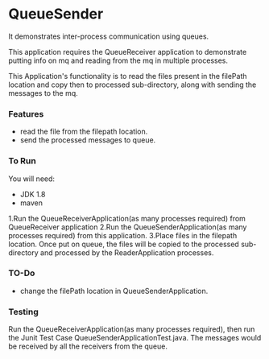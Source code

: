 # QueueSender
It demonstrates inter-process communication using queues.

This application requires the QueueReceiver application to demonstrate putting info on mq and reading from the mq in multiple processes.

This Application's functionality is to read the files present in the filePath location and copy then to processed sub-directory, along with sending the messages to the mq.

### Features
  - read the file from the filepath location.
  - send the processed messages to queue.

### To Run
You will need:
- JDK 1.8
- maven

1.Run the QueueReceiverApplication(as many processes required) from QueueReceiver application
2.Run the QueueSenderApplication(as many processes required) from this application.
3.Place files in the filepath location. Once put on queue, the files will be copied to the processed sub-directory and processed by the ReaderApplication processes. 

### TO-Do
- change the filePath location in QueueSenderApplication.

### Testing
Run the QueueReceiverApplication(as many processes required), then run the Junit Test Case QueueSenderApplicationTest.java. The messages would be received by all the receivers from the queue.
